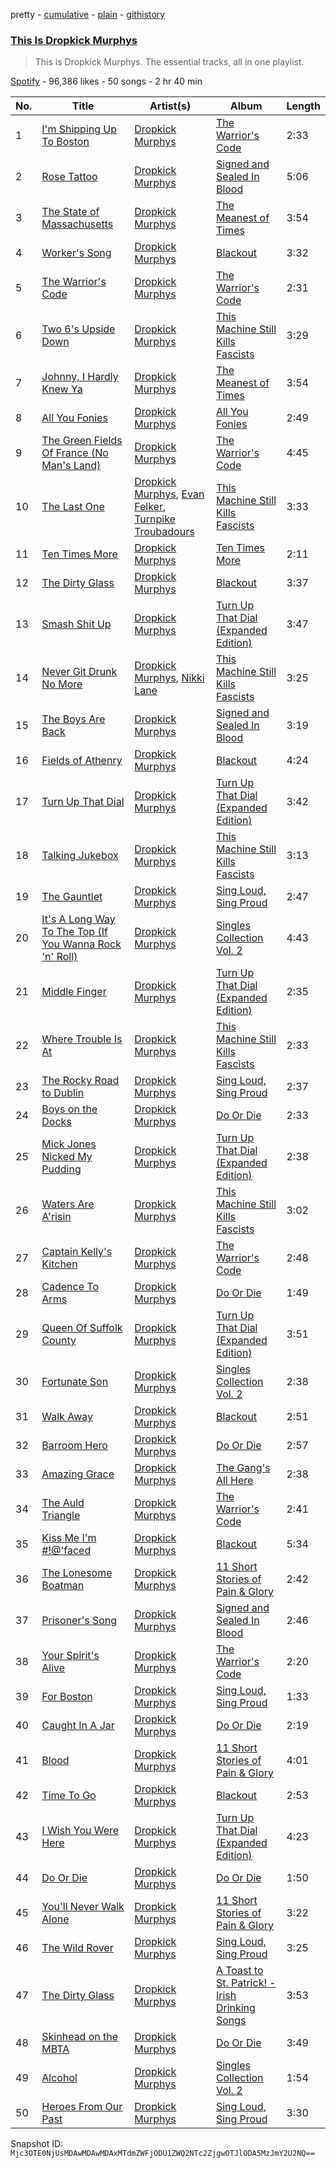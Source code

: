 pretty - [cumulative](/playlists/cumulative/37i9dQZF1DZ06evO4s0KkM.md) - [plain](/playlists/plain/37i9dQZF1DZ06evO4s0KkM) - [githistory](https://github.githistory.xyz/mackorone/spotify-playlist-archive/blob/main/playlists/plain/37i9dQZF1DZ06evO4s0KkM)

### [This Is Dropkick Murphys](https://open.spotify.com/playlist/37i9dQZF1DZ06evO4s0KkM)

> This is Dropkick Murphys\. The essential tracks, all in one playlist.

[Spotify](https://open.spotify.com/user/spotify) - 96,386 likes - 50 songs - 2 hr 40 min

| No. | Title | Artist(s) | Album | Length |
|---|---|---|---|---|
| 1 | [I'm Shipping Up To Boston](https://open.spotify.com/track/7rSERmjAT38lC5QhJ8hnQc) | [Dropkick Murphys](https://open.spotify.com/artist/7w9jdhcgHNdiPeNPUoFSlx) | [The Warrior's Code](https://open.spotify.com/album/2sZGDqHfU884z3iFris122) | 2:33 |
| 2 | [Rose Tattoo](https://open.spotify.com/track/3j5QcKYJ836ZBbcj1OoEod) | [Dropkick Murphys](https://open.spotify.com/artist/7w9jdhcgHNdiPeNPUoFSlx) | [Signed and Sealed In Blood](https://open.spotify.com/album/1wI9Oqt2gbv0wM24NssHcc) | 5:06 |
| 3 | [The State of Massachusetts](https://open.spotify.com/track/7b7mtUwxYqTCPsxBvfzbd2) | [Dropkick Murphys](https://open.spotify.com/artist/7w9jdhcgHNdiPeNPUoFSlx) | [The Meanest of Times](https://open.spotify.com/album/6jGmS4aaYHvyRhKzACeQij) | 3:54 |
| 4 | [Worker's Song](https://open.spotify.com/track/6GHfiU4OrRvOVuC9yn8Txl) | [Dropkick Murphys](https://open.spotify.com/artist/7w9jdhcgHNdiPeNPUoFSlx) | [Blackout](https://open.spotify.com/album/5F8xhxWHGJDPiVQBuhKZza) | 3:32 |
| 5 | [The Warrior's Code](https://open.spotify.com/track/6ivzLSDw82LpxXfToyb0He) | [Dropkick Murphys](https://open.spotify.com/artist/7w9jdhcgHNdiPeNPUoFSlx) | [The Warrior's Code](https://open.spotify.com/album/2sZGDqHfU884z3iFris122) | 2:31 |
| 6 | [Two 6's Upside Down](https://open.spotify.com/track/6ZNEDdpGk4ToVof1gtMjNo) | [Dropkick Murphys](https://open.spotify.com/artist/7w9jdhcgHNdiPeNPUoFSlx) | [This Machine Still Kills Fascists](https://open.spotify.com/album/4o7P2SaOMsHMgsWcnXrsT3) | 3:29 |
| 7 | [Johnny, I Hardly Knew Ya](https://open.spotify.com/track/6WNAhQVBolZgVfyxWd0z7I) | [Dropkick Murphys](https://open.spotify.com/artist/7w9jdhcgHNdiPeNPUoFSlx) | [The Meanest of Times](https://open.spotify.com/album/6jGmS4aaYHvyRhKzACeQij) | 3:54 |
| 8 | [All You Fonies](https://open.spotify.com/track/5nMAPIuIxezwDgaeklUG07) | [Dropkick Murphys](https://open.spotify.com/artist/7w9jdhcgHNdiPeNPUoFSlx) | [All You Fonies](https://open.spotify.com/album/7wEv3shDfmxmPucrVDZgfE) | 2:49 |
| 9 | [The Green Fields Of France \(No Man's Land\)](https://open.spotify.com/track/2PNjn68WCzvsJwAc37eFki) | [Dropkick Murphys](https://open.spotify.com/artist/7w9jdhcgHNdiPeNPUoFSlx) | [The Warrior's Code](https://open.spotify.com/album/2sZGDqHfU884z3iFris122) | 4:45 |
| 10 | [The Last One](https://open.spotify.com/track/4bHFIWlluSvc9MP8NQmqF1) | [Dropkick Murphys](https://open.spotify.com/artist/7w9jdhcgHNdiPeNPUoFSlx), [Evan Felker](https://open.spotify.com/artist/43iiZAwWAR25d3hI9kjrDb), [Turnpike Troubadours](https://open.spotify.com/artist/1YSA4byX5AL1zoTsSTlB03) | [This Machine Still Kills Fascists](https://open.spotify.com/album/4o7P2SaOMsHMgsWcnXrsT3) | 3:33 |
| 11 | [Ten Times More](https://open.spotify.com/track/6ICSBwJIVzU7d5JnuUzmau) | [Dropkick Murphys](https://open.spotify.com/artist/7w9jdhcgHNdiPeNPUoFSlx) | [Ten Times More](https://open.spotify.com/album/1bhVg5b0MVqF120jXHGz7U) | 2:11 |
| 12 | [The Dirty Glass](https://open.spotify.com/track/2jggiA0przPmYj0Z96W7Q0) | [Dropkick Murphys](https://open.spotify.com/artist/7w9jdhcgHNdiPeNPUoFSlx) | [Blackout](https://open.spotify.com/album/5F8xhxWHGJDPiVQBuhKZza) | 3:37 |
| 13 | [Smash Shit Up](https://open.spotify.com/track/0l0K88tyy3NCYugh9nNQgV) | [Dropkick Murphys](https://open.spotify.com/artist/7w9jdhcgHNdiPeNPUoFSlx) | [Turn Up That Dial \(Expanded Edition\)](https://open.spotify.com/album/7izrrrhMXbgAk5OEECRTu8) | 3:47 |
| 14 | [Never Git Drunk No More](https://open.spotify.com/track/0JuhSdmFY00TcRQZeslOep) | [Dropkick Murphys](https://open.spotify.com/artist/7w9jdhcgHNdiPeNPUoFSlx), [Nikki Lane](https://open.spotify.com/artist/2kWeFaiHBskk8oqky3KHcR) | [This Machine Still Kills Fascists](https://open.spotify.com/album/4o7P2SaOMsHMgsWcnXrsT3) | 3:25 |
| 15 | [The Boys Are Back](https://open.spotify.com/track/5ucsDWLvtuXORPi2QcZO39) | [Dropkick Murphys](https://open.spotify.com/artist/7w9jdhcgHNdiPeNPUoFSlx) | [Signed and Sealed In Blood](https://open.spotify.com/album/1wI9Oqt2gbv0wM24NssHcc) | 3:19 |
| 16 | [Fields of Athenry](https://open.spotify.com/track/1U5yl42o56X6M6I2MRLJBd) | [Dropkick Murphys](https://open.spotify.com/artist/7w9jdhcgHNdiPeNPUoFSlx) | [Blackout](https://open.spotify.com/album/5F8xhxWHGJDPiVQBuhKZza) | 4:24 |
| 17 | [Turn Up That Dial](https://open.spotify.com/track/42ef8hFlFvRtMYTEelfiTm) | [Dropkick Murphys](https://open.spotify.com/artist/7w9jdhcgHNdiPeNPUoFSlx) | [Turn Up That Dial \(Expanded Edition\)](https://open.spotify.com/album/7izrrrhMXbgAk5OEECRTu8) | 3:42 |
| 18 | [Talking Jukebox](https://open.spotify.com/track/56cKEoN9Rdmv2QAGOHrqCr) | [Dropkick Murphys](https://open.spotify.com/artist/7w9jdhcgHNdiPeNPUoFSlx) | [This Machine Still Kills Fascists](https://open.spotify.com/album/4o7P2SaOMsHMgsWcnXrsT3) | 3:13 |
| 19 | [The Gauntlet](https://open.spotify.com/track/2k04smaUFd7O1VzerdOxxS) | [Dropkick Murphys](https://open.spotify.com/artist/7w9jdhcgHNdiPeNPUoFSlx) | [Sing Loud, Sing Proud](https://open.spotify.com/album/6nSdfegzGY00ZxQbWheM1K) | 2:47 |
| 20 | [It's A Long Way To The Top \(If You Wanna Rock 'n' Roll\)](https://open.spotify.com/track/0BnS2mIXaKvNDmy98EBJO5) | [Dropkick Murphys](https://open.spotify.com/artist/7w9jdhcgHNdiPeNPUoFSlx) | [Singles Collection Vol\. 2](https://open.spotify.com/album/1S7FQvutnvemp9eHsvGpxJ) | 4:43 |
| 21 | [Middle Finger](https://open.spotify.com/track/4GPs3FuG2SMYa245EHzbKe) | [Dropkick Murphys](https://open.spotify.com/artist/7w9jdhcgHNdiPeNPUoFSlx) | [Turn Up That Dial \(Expanded Edition\)](https://open.spotify.com/album/7izrrrhMXbgAk5OEECRTu8) | 2:35 |
| 22 | [Where Trouble Is At](https://open.spotify.com/track/3NDnVXyl83rLQSALHn2HFT) | [Dropkick Murphys](https://open.spotify.com/artist/7w9jdhcgHNdiPeNPUoFSlx) | [This Machine Still Kills Fascists](https://open.spotify.com/album/4o7P2SaOMsHMgsWcnXrsT3) | 2:33 |
| 23 | [The Rocky Road to Dublin](https://open.spotify.com/track/5GVSpPvjk06BPsr8DhwFtM) | [Dropkick Murphys](https://open.spotify.com/artist/7w9jdhcgHNdiPeNPUoFSlx) | [Sing Loud, Sing Proud](https://open.spotify.com/album/6nSdfegzGY00ZxQbWheM1K) | 2:37 |
| 24 | [Boys on the Docks](https://open.spotify.com/track/2i2R0D5zcsj0KUcVCfy9ZO) | [Dropkick Murphys](https://open.spotify.com/artist/7w9jdhcgHNdiPeNPUoFSlx) | [Do Or Die](https://open.spotify.com/album/5EKDBIKZ37Idq0QiXG2qzk) | 2:33 |
| 25 | [Mick Jones Nicked My Pudding](https://open.spotify.com/track/2AYYP2v43sgjA8ygBnGyxy) | [Dropkick Murphys](https://open.spotify.com/artist/7w9jdhcgHNdiPeNPUoFSlx) | [Turn Up That Dial \(Expanded Edition\)](https://open.spotify.com/album/7izrrrhMXbgAk5OEECRTu8) | 2:38 |
| 26 | [Waters Are A'risin](https://open.spotify.com/track/5Vj1Tsd7aTFt1AVPVQySqL) | [Dropkick Murphys](https://open.spotify.com/artist/7w9jdhcgHNdiPeNPUoFSlx) | [This Machine Still Kills Fascists](https://open.spotify.com/album/4o7P2SaOMsHMgsWcnXrsT3) | 3:02 |
| 27 | [Captain Kelly's Kitchen](https://open.spotify.com/track/1ruLENRDCRMU1CAefJlrfA) | [Dropkick Murphys](https://open.spotify.com/artist/7w9jdhcgHNdiPeNPUoFSlx) | [The Warrior's Code](https://open.spotify.com/album/2sZGDqHfU884z3iFris122) | 2:48 |
| 28 | [Cadence To Arms](https://open.spotify.com/track/5YHOnqIrjhRy5ThzFRWONC) | [Dropkick Murphys](https://open.spotify.com/artist/7w9jdhcgHNdiPeNPUoFSlx) | [Do Or Die](https://open.spotify.com/album/5EKDBIKZ37Idq0QiXG2qzk) | 1:49 |
| 29 | [Queen Of Suffolk County](https://open.spotify.com/track/1CVbrlk5SiU2W1c1UoLHs3) | [Dropkick Murphys](https://open.spotify.com/artist/7w9jdhcgHNdiPeNPUoFSlx) | [Turn Up That Dial \(Expanded Edition\)](https://open.spotify.com/album/7izrrrhMXbgAk5OEECRTu8) | 3:51 |
| 30 | [Fortunate Son](https://open.spotify.com/track/4XzxcPPwxCSEVn8qneqL3s) | [Dropkick Murphys](https://open.spotify.com/artist/7w9jdhcgHNdiPeNPUoFSlx) | [Singles Collection Vol\. 2](https://open.spotify.com/album/1S7FQvutnvemp9eHsvGpxJ) | 2:38 |
| 31 | [Walk Away](https://open.spotify.com/track/2S22odTX2oIV6GxRoRN19h) | [Dropkick Murphys](https://open.spotify.com/artist/7w9jdhcgHNdiPeNPUoFSlx) | [Blackout](https://open.spotify.com/album/5F8xhxWHGJDPiVQBuhKZza) | 2:51 |
| 32 | [Barroom Hero](https://open.spotify.com/track/0kVyKxg7SMIB3NnduRdo6n) | [Dropkick Murphys](https://open.spotify.com/artist/7w9jdhcgHNdiPeNPUoFSlx) | [Do Or Die](https://open.spotify.com/album/5EKDBIKZ37Idq0QiXG2qzk) | 2:57 |
| 33 | [Amazing Grace](https://open.spotify.com/track/7IABmPLWB1FEQckIPgl0oA) | [Dropkick Murphys](https://open.spotify.com/artist/7w9jdhcgHNdiPeNPUoFSlx) | [The Gang's All Here](https://open.spotify.com/album/7wxC9iVmZ4ecJCh9rChMyy) | 2:38 |
| 34 | [The Auld Triangle](https://open.spotify.com/track/0waMJXxhuGuyTt8epERx7m) | [Dropkick Murphys](https://open.spotify.com/artist/7w9jdhcgHNdiPeNPUoFSlx) | [The Warrior's Code](https://open.spotify.com/album/2sZGDqHfU884z3iFris122) | 2:41 |
| 35 | [Kiss Me I'm \#!@'faced](https://open.spotify.com/track/76JBKwPnXX4SjpTrOMfTNM) | [Dropkick Murphys](https://open.spotify.com/artist/7w9jdhcgHNdiPeNPUoFSlx) | [Blackout](https://open.spotify.com/album/5F8xhxWHGJDPiVQBuhKZza) | 5:34 |
| 36 | [The Lonesome Boatman](https://open.spotify.com/track/5QX8AQ7RBC6m6ektZZcQBD) | [Dropkick Murphys](https://open.spotify.com/artist/7w9jdhcgHNdiPeNPUoFSlx) | [11 Short Stories of Pain & Glory](https://open.spotify.com/album/2x8e1IYd6eaQzAi7X2oRMB) | 2:42 |
| 37 | [Prisoner's Song](https://open.spotify.com/track/1buzYFaWAwVlYPbXq3Bt4A) | [Dropkick Murphys](https://open.spotify.com/artist/7w9jdhcgHNdiPeNPUoFSlx) | [Signed and Sealed In Blood](https://open.spotify.com/album/1wI9Oqt2gbv0wM24NssHcc) | 2:46 |
| 38 | [Your Spirit's Alive](https://open.spotify.com/track/56IfZE4yzzv9GcqPoooI4k) | [Dropkick Murphys](https://open.spotify.com/artist/7w9jdhcgHNdiPeNPUoFSlx) | [The Warrior's Code](https://open.spotify.com/album/2sZGDqHfU884z3iFris122) | 2:20 |
| 39 | [For Boston](https://open.spotify.com/track/7GnGIJAJPwzaU2C7IXnlxp) | [Dropkick Murphys](https://open.spotify.com/artist/7w9jdhcgHNdiPeNPUoFSlx) | [Sing Loud, Sing Proud](https://open.spotify.com/album/6nSdfegzGY00ZxQbWheM1K) | 1:33 |
| 40 | [Caught In A Jar](https://open.spotify.com/track/1qqu8COuWRIDUpMLrYKRou) | [Dropkick Murphys](https://open.spotify.com/artist/7w9jdhcgHNdiPeNPUoFSlx) | [Do Or Die](https://open.spotify.com/album/5EKDBIKZ37Idq0QiXG2qzk) | 2:19 |
| 41 | [Blood](https://open.spotify.com/track/33MzDklgMtP9OSgtSS1p9x) | [Dropkick Murphys](https://open.spotify.com/artist/7w9jdhcgHNdiPeNPUoFSlx) | [11 Short Stories of Pain & Glory](https://open.spotify.com/album/2x8e1IYd6eaQzAi7X2oRMB) | 4:01 |
| 42 | [Time To Go](https://open.spotify.com/track/543QuFu0LhPpbIVdrACJd9) | [Dropkick Murphys](https://open.spotify.com/artist/7w9jdhcgHNdiPeNPUoFSlx) | [Blackout](https://open.spotify.com/album/5F8xhxWHGJDPiVQBuhKZza) | 2:53 |
| 43 | [I Wish You Were Here](https://open.spotify.com/track/1SwGLh5FjretgcJFf85QIw) | [Dropkick Murphys](https://open.spotify.com/artist/7w9jdhcgHNdiPeNPUoFSlx) | [Turn Up That Dial \(Expanded Edition\)](https://open.spotify.com/album/7izrrrhMXbgAk5OEECRTu8) | 4:23 |
| 44 | [Do Or Die](https://open.spotify.com/track/4zuEua2fQF5q6ev0oWt5XW) | [Dropkick Murphys](https://open.spotify.com/artist/7w9jdhcgHNdiPeNPUoFSlx) | [Do Or Die](https://open.spotify.com/album/5EKDBIKZ37Idq0QiXG2qzk) | 1:50 |
| 45 | [You'll Never Walk Alone](https://open.spotify.com/track/6CGlNIDb7YCC9wA2L5I9NT) | [Dropkick Murphys](https://open.spotify.com/artist/7w9jdhcgHNdiPeNPUoFSlx) | [11 Short Stories of Pain & Glory](https://open.spotify.com/album/2x8e1IYd6eaQzAi7X2oRMB) | 3:22 |
| 46 | [The Wild Rover](https://open.spotify.com/track/3uDLaYtWx06MofPrKrljNW) | [Dropkick Murphys](https://open.spotify.com/artist/7w9jdhcgHNdiPeNPUoFSlx) | [Sing Loud, Sing Proud](https://open.spotify.com/album/6nSdfegzGY00ZxQbWheM1K) | 3:25 |
| 47 | [The Dirty Glass](https://open.spotify.com/track/0GlC0IeWvqlGLVJBuSnDP0) | [Dropkick Murphys](https://open.spotify.com/artist/7w9jdhcgHNdiPeNPUoFSlx) | [A Toast to St\. Patrick! \- Irish Drinking Songs](https://open.spotify.com/album/3b2jUk4GM9CcOXEnQ7kIXh) | 3:53 |
| 48 | [Skinhead on the MBTA](https://open.spotify.com/track/5AtphKfJ4zmnEXOlZ2dWbW) | [Dropkick Murphys](https://open.spotify.com/artist/7w9jdhcgHNdiPeNPUoFSlx) | [Do Or Die](https://open.spotify.com/album/5EKDBIKZ37Idq0QiXG2qzk) | 3:49 |
| 49 | [Alcohol](https://open.spotify.com/track/2jj45amiDA6KzRrs830H3h) | [Dropkick Murphys](https://open.spotify.com/artist/7w9jdhcgHNdiPeNPUoFSlx) | [Singles Collection Vol\. 2](https://open.spotify.com/album/1S7FQvutnvemp9eHsvGpxJ) | 1:54 |
| 50 | [Heroes From Our Past](https://open.spotify.com/track/6woegjlrVelSK2Oy5vM2ge) | [Dropkick Murphys](https://open.spotify.com/artist/7w9jdhcgHNdiPeNPUoFSlx) | [Sing Loud, Sing Proud](https://open.spotify.com/album/6nSdfegzGY00ZxQbWheM1K) | 3:30 |

Snapshot ID: `Mjc3OTE0NjUsMDAwMDAwMDAxMTdmZWFjODU1ZWQ2NTc2ZjgwOTJlODA5MzJmY2U2NQ==`
